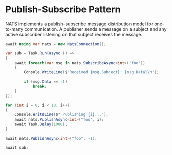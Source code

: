 # Publish-Subscribe Pattern

NATS implements a publish-subscribe message distribution model for one-to-many communication.
A publisher sends a message on a subject and any active subscriber listening on that subject
receives the message.

```csharp
await using var nats = new NatsConnection();

var sub = Task.Run(async () =>
{
    await foreach(var msg in nats.SubscribeAsync<int>("foo"))
    {
        Console.WriteLine($"Received {msg.Subject}: {msg.Data}\n");

        if (msg.Data == -1)
            break;
    }
});

for (int i = 0; i < 10; i++)
{
    Console.WriteLine($" Publishing {i}...");
    await nats.PublishAsync<int>("foo", i);
    await Task.Delay(1000);
}

await nats.PublishAsync<int>("foo", -1);

await sub;
```
